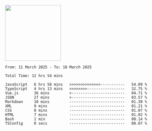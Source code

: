 <img height="180em" src="https://github-readme-stats-eight-theta.vercel.app/api?username=bkundev&show_icons=true&theme=radical&include_all_commits=true&count_private=true"/>
<!--START_SECTION:waka-->

```all_time
From: 11 March 2025 - To: 18 March 2025

Total Time: 12 hrs 54 mins

JavaScript   6 hrs 58 mins   >>>>>>>>>>>>>>-----------   54.09 %
TypeScript   4 hrs 13 mins   >>>>>>>>-----------------   32.75 %
Vue.js       36 mins         >------------------------   04.71 %
JSON         27 mins         >------------------------   03.57 %
Markdown     10 mins         -------------------------   01.30 %
XML          9 mins          -------------------------   01.21 %
CSS          8 mins          -------------------------   01.07 %
HTML         7 mins          -------------------------   01.02 %
Bash         1 min           -------------------------   00.14 %
TSConfig     0 secs          -------------------------   00.07 %
```

<!--END_SECTION:waka-->
